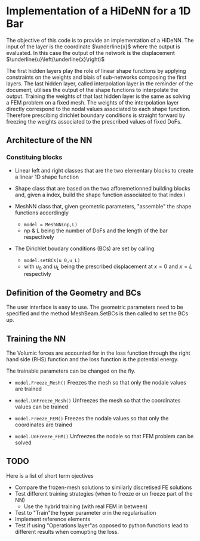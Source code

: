 # Implementation of a HiDeNN for a 1D Bar
The objective of this code is to provide an implementation of a HiDeNN. The input of the layer is the coordinate $\underline{x}$ where the output is evaluated. In this case the output of the network is the displacement $\underline{u}\left(\underline{x}\right)$

The first hidden layers play the role of linear shape functions by applying constraints on the weights and biais of sub-networks composing the first layers. The last hidden layer, called interpolation layer in the reminder of the document, utilises the output of the shape functions to interpolate the output. Training the weights of that last hidden layer is the same as solving a FEM problem on a fixed mesh. The weights of the interpolation layer directly correspond to the nodal values associated to each shape function. Therefore prescibing dirichlet boundary conditions is straight forward by freezing the weights associated to the prescribed values of fixed DoFs.

## Architecture of the NN

### Constituing blocks

   * Linear left and right classes that are the two elementary blocks to create a linear 1D shape function
   * Shape class that are based on the two afforemetionned building blocks and, given a index, build the shape function associated to that index i
   * MeshNN class that, given geometric parameters, "assemble" the shape functions accordingly
    
        * `model = MeshNN(np,L)`
        * np & L being the number of DoFs and the length of the bar respectively
   * The Dirichlet boudary conditions (BCs) are set by calling
   
        * `model.setBCs(u_0,u_L)` 
        * with $u_0$ and $u_L$ being the prescribed displacement at $x=0$ and $x=L$ respectivly


## Definition of the Geometry and BCs

The user interface is easy to use. The geometric parameters need to be specified and the method MeshBeam.SetBCs is then called to set the BCs up.

## Training the NN 

The Volumic forces are accounted for in the loss function through the right hand side (RHS) function and the loss function is the potential energy.

The trainable parameters can be changed on the fly. 

* `model.Freeze_Mesh()` Freezes the mesh so that only the nodale values are trained
* `model.UnFreeze_Mesh()` Unfreezes the mesh so that the coordinates values can be trained

* `model.Freeze_FEM()` Freezes the nodale values so that only the coordinates are trained
* `model.UnFreeze_FEM()` Unfreezes the nodale so that FEM problem can be solved

## TODO
 Here is a list of short term ojectives

 * Compare the frozen-mesh solutions to similarly discretised FE solutions
 * Test different training strategies (when to freeze or un freeze part of the NN)
     * Use the hybrid training (with real FEM in between)
* Test to "Train"the hyper parameter $\alpha$ in the regularisation
* Implement reference elements
* Test if using "Operations layer"as opposed to python functions lead to different results when comupting the loss. 